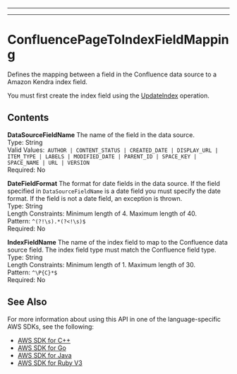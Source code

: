 --------

--------

# ConfluencePageToIndexFieldMapping<a name="API_ConfluencePageToIndexFieldMapping"></a>

Defines the mapping between a field in the Confluence data source to a Amazon Kendra index field\.

You must first create the index field using the [UpdateIndex](API_UpdateIndex.md) operation\. 

## Contents<a name="API_ConfluencePageToIndexFieldMapping_Contents"></a>

 **DataSourceFieldName**   <a name="Kendra-Type-ConfluencePageToIndexFieldMapping-DataSourceFieldName"></a>
The name of the field in the data source\.   
Type: String  
Valid Values:` AUTHOR | CONTENT_STATUS | CREATED_DATE | DISPLAY_URL | ITEM_TYPE | LABELS | MODIFIED_DATE | PARENT_ID | SPACE_KEY | SPACE_NAME | URL | VERSION`   
Required: No

 **DateFieldFormat**   <a name="Kendra-Type-ConfluencePageToIndexFieldMapping-DateFieldFormat"></a>
The format for date fields in the data source\. If the field specified in `DataSourceFieldName` is a date field you must specify the date format\. If the field is not a date field, an exception is thrown\.  
Type: String  
Length Constraints: Minimum length of 4\. Maximum length of 40\.  
Pattern: `^(?!\s).*(?<!\s)$`   
Required: No

 **IndexFieldName**   <a name="Kendra-Type-ConfluencePageToIndexFieldMapping-IndexFieldName"></a>
The name of the index field to map to the Confluence data source field\. The index field type must match the Confluence field type\.  
Type: String  
Length Constraints: Minimum length of 1\. Maximum length of 30\.  
Pattern: `^\P{C}*$`   
Required: No

## See Also<a name="API_ConfluencePageToIndexFieldMapping_SeeAlso"></a>

For more information about using this API in one of the language\-specific AWS SDKs, see the following:
+  [AWS SDK for C\+\+](https://docs.aws.amazon.com/goto/SdkForCpp/kendra-2019-02-03/ConfluencePageToIndexFieldMapping) 
+  [AWS SDK for Go](https://docs.aws.amazon.com/goto/SdkForGoV1/kendra-2019-02-03/ConfluencePageToIndexFieldMapping) 
+  [AWS SDK for Java](https://docs.aws.amazon.com/goto/SdkForJava/kendra-2019-02-03/ConfluencePageToIndexFieldMapping) 
+  [AWS SDK for Ruby V3](https://docs.aws.amazon.com/goto/SdkForRubyV3/kendra-2019-02-03/ConfluencePageToIndexFieldMapping) 